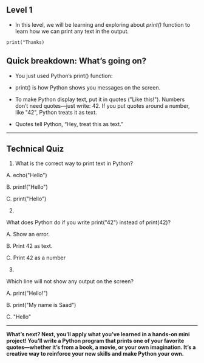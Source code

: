 ## Level 1

- In this level, we will be learning and exploring about *print()* function to learn how we can print any text in the output.

```
print("Thanks)

```

## Quick breakdown: What’s going on?

- You just used Python’s print() function:

- print() is how Python shows you messages on the screen.

- To make Python display text, put it in quotes ("Like this!"). Numbers don’t need quotes—just write: 42. If you put quotes around a number, like "42", Python treats it as text.

- Quotes tell Python, “Hey, treat this as text.”


---

## Technical Quiz

 1. What is the correct way to print text in Python?


  A. echo("Hello")


  B. printf("Hello")


  C. print("Hello")



2.
What does Python do if you write print("42") instead of print(42)?


A.
Show an error.


B.
Print 42 as text.


C.
Print 42 as a number


3.
Which line will not show any output on the screen?


A.
print("Hello!")


B.
print("My name is Saad")


C.
"Hello"

---



**What’s next?
Next, you’ll apply what you’ve learned in a hands-on mini project! You’ll write a Python program that prints one of your favorite quotes—whether it’s from a book, a movie, or your own imagination. It’s a creative way to reinforce your new skills and make Python your own.**